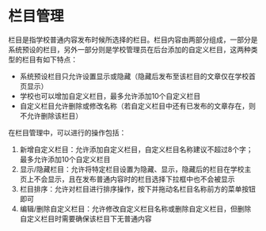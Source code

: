 # 栏目管理

栏目是指学校普通内容发布时候所选择的栏目。栏目内容由两部分组成，一部分是系统预设的栏目，另外一部分则是学校管理员在后台添加的自定义栏目，这两种类型的栏目有如下特点：

- 系统预设栏目只允许设置显示或隐藏（隐藏后发布至该栏目的文章仅在学校首页显示）
- 学校也可以增加自定义栏目，最多允许添加10个自定义栏目
- 自定义栏目允许删除或修改名称（若自定义栏目中还有已发布的文章存在，则不允许删除该栏目）

在栏目管理中，可以进行的操作包括：

1. 新增自定义栏目：允许添加自定义栏目，自定义栏目名称建议不超过8个字；最多允许添加10个自定义栏目
2. 显示/隐藏栏目：允许将特定栏目设置为隐藏、显示，隐藏后的栏目在学校主页上不会显示，且在发布普通内容时的栏目选择下拉框中也不会被显示
3. 栏目排序：允许对栏目进行排序操作，按下并拖动名栏目名称前方的菜单按钮即可
4. 编辑/删除自定义栏目：允许修改自定义栏目名称或删除自定义栏目，但删除自定义栏目时需要确保该栏目下无普通内容